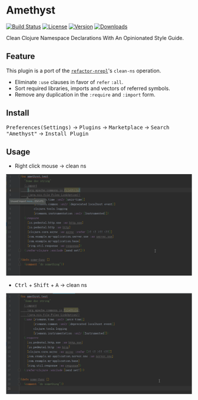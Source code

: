 # Amethyst

[![Build Status](https://travis-ci.org/illyasviel/amethyst.svg?branch=master)](https://travis-ci.org/illyasviel/amethyst)
[![License](https://img.shields.io/github/license/illyasviel/amethyst.svg?maxAge=86400)](./LICENSE)
[![Version](https://img.shields.io/jetbrains/plugin/v/12731.svg)](https://plugins.jetbrains.com/plugin/12731-amethyst)
[![Downloads](https://img.shields.io/jetbrains/plugin/d/12731.svg)](https://plugins.jetbrains.com/plugin/12731-amethyst)

Clean Clojure Namespace Declarations With An Opinionated Style Guide.

## Feature

This plugin is a port of the [`refactor-nrepl`](https://github.com/clojure-emacs/refactor-nrepl)'s `clean-ns` operation.

- Eliminate `:use` clauses in favor of `refer` `:all`.
- Sort required libraries, imports and vectors of referred symbols.
- Remove any duplication in the `:require` and `:import` form.

## Install

<kbd>Preferences(Settings)</kbd> ->
<kbd>Plugins</kbd> ->
<kbd>Marketplace</kbd> -> 
<kbd>Search "Amethyst"</kbd> -> 
<kbd>Install Plugin</kbd>

## Usage

- Right click mouse -> clean ns

![editor-right-click](./.github/editor-right-click.gif)

- <kbd>Ctrl</kbd> + <kbd>Shift</kbd> + <kbd>A</kbd> -> clean ns

![search-action](./.github/search-action.gif)
